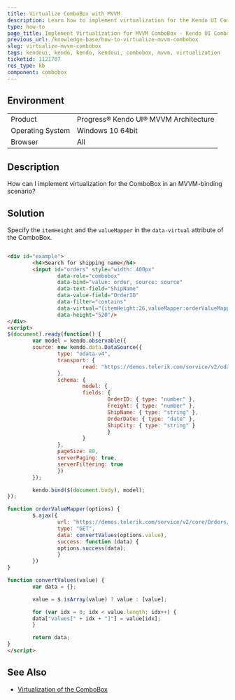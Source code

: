 ```yaml
---
title: Virtualize ComboBox with MVVM
description: Learn how to implement virtualization for the Kendo UI ComboBox in MVVM projects.
type: how-to
page_title: Implement Virtualization for MVVM ComboBox - Kendo UI ComboBox and MVVM for jQuery
previous_url: /knowledge-base/how-to-virtualize-mvvm-combobox
slug: virtualize-mvvm-combobox
tags: kendoui, kendo, kendo, kendoui, combobox, mvvm, virtualization
ticketid: 1121707
res_type: kb
component: combobox
---
```


## Environment

<table>
 <tr>
  <td>Product</td>
  <td>Progress® Kendo UI® MVVM Architecture</td>
 </tr>
 <tr>
  <td>Operating System</td>
  <td>Windows 10 64bit</td>
 </tr>
 <tr>
  <td>Browser</td>
  <td>All</td>
 </tr>
</table>

## Description

How can I implement virtualization for the ComboBox in an MVVM-binding scenario?

## Solution

Specify the `itemHeight` and the `valueMapper` in the `data-virtual` attribute of the ComboBox.

``` html

<div id="example">
        <h4>Search for shipping name</h4>
        <input id="orders" style="width: 400px"
                data-role="combobox"
                data-bind="value: order, source: source"
                data-text-field="ShipName"
                data-value-field="OrderID"
                data-filter="contains"
                data-virtual="{itemHeight:26,valueMapper:orderValueMapper}"
                data-height="520"/>
</div>
<script>
$(document).ready(function() {
        var model = kendo.observable({
        source: new kendo.data.DataSource({
                type: "odata-v4",
                transport: {
                        read: "https://demos.telerik.com/service/v2/odata/Orders"
                },
                schema: {
                        model: {
                        fields: {
                                OrderID: { type: "number" },
                                Freight: { type: "number" },
                                ShipName: { type: "string" },
                                OrderDate: { type: "date" },
                                ShipCity: { type: "string" }
                                }
                        }
                },
                pageSize: 80,
                serverPaging: true,
                serverFiltering: true
                })
        });

        kendo.bind($(document.body), model);
});

function orderValueMapper(options) {
        $.ajax({
                url: "https://demos.telerik.com/service/v2/core/Orders/ValueMapper",
                type: "GET",
                data: convertValues(options.value),
                success: function (data) {
                options.success(data);
                }
        })
}

function convertValues(value) {
        var data = {};

        value = $.isArray(value) ? value : [value];

        for (var idx = 0; idx < value.length; idx++) {
        data["values[" + idx + "]"] = value[idx];
        }

        return data;
}
</script>
```

## See Also

* [Virtualization of the ComboBox](https://docs.telerik.com/kendo-ui/controls/combobox/virtualization#data-and-ui-virtualization)
